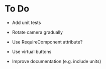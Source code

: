 # To Do

 - Add unit tests

 - Rotate camera gradually

 - Use RequireComponent attribute?

 - Use virtual buttons

 - Improve documentation (e.g. include units)
